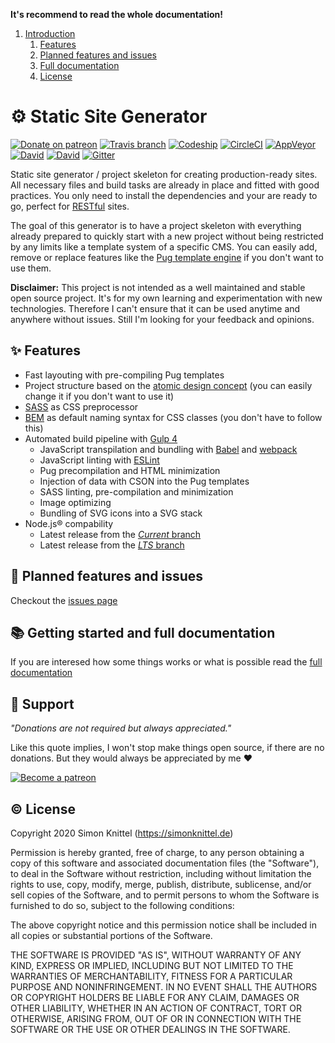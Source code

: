 **It's recommend to read the whole documentation!**

1. [Introduction](#-static-site-generator)
    1. [Features](#-features)
    2. [Planned features and issues](#-planned-features-and-issues)
    3. [Full documentation](#-getting-started-and-full-documentation)
    4. [License](#-license)


# ⚙️ Static Site Generator

[![Donate on patreon](https://badgen.net/badge/donate%20on/patreon/orange)](https://patreon.com/simonknittel)
[![Travis branch](https://img.shields.io/travis/simonknittel/static-site-generator/master.svg)](https://travis-ci.com/simonknittel/static-site-generator)
[![Codeship](https://img.shields.io/codeship/b608b370-b5e9-0133-659d-724fe1788ad4/master.svg)](https://app.codeship.com/projects/134192)
[![CircleCI](https://img.shields.io/circleci/project/simonknittel/static-site-generator/master.svg)](https://circleci.com/gh/simonknittel/static-site-generator/tree/master)
[![AppVeyor](https://img.shields.io/appveyor/ci/simonknittel/static-site-generator/master.svg)](https://ci.appveyor.com/project/simonknittel/static-site-generator)
[![David](https://img.shields.io/david/simonknittel/static-site-generator.svg?maxAge=2592000)](https://david-dm.org/simonknittel/static-site-generator)
[![David](https://img.shields.io/david/dev/simonknittel/static-site-generator.svg?maxAge=2592000)](https://david-dm.org/simonknittel/static-site-generator?type=dev)
[![Gitter](https://img.shields.io/gitter/room/simonknittel/static-site-generator.svg)](https://gitter.im/simonknittel/static-site-generator)

Static site generator / project skeleton for creating production-ready sites. All necessary files and build tasks are already in place and fitted with good practices. You only need to install the dependencies and your are ready to go, perfect for [RESTful](https://en.wikipedia.org/wiki/Representational_state_transfer) sites.

The goal of this generator is to have a project skeleton with everything already prepared to quickly start with a new project without being restricted by any limits like a template system of a specific CMS. You can easily add, remove or replace features like the [Pug template engine](https://pugjs.org) if you don't want to use them.

**Disclaimer:** This project is not intended as a well maintained and stable open source project. It's for my own learning and experimentation with new technologies. Therefore I can't ensure that it can be used anytime and anywhere without issues. Still I'm looking for your feedback and opinions.


## ✨ Features

* Fast layouting with pre-compiling Pug templates
* Project structure based on the [atomic design concept](http://atomicdesign.bradfrost.com) (you can easily change it if you don't want to use it)
* [SASS](http://sass-lang.com) as CSS preprocessor
* [BEM](http://getbem.com) as default naming syntax for CSS classes (you don't have to follow this)
* Automated build pipeline with [Gulp 4](http://gulpjs.com)
  + JavaScript transpilation and bundling with [Babel](https://babeljs.io) and [webpack](https://webpack.js.org)
  + JavaScript linting with [ESLint](http://eslint.org)
  + Pug precompilation and HTML minimization
  + Injection of data with CSON into the Pug templates
  + SASS linting, pre-compilation and minimization
  + Image optimizing
  + Bundling of SVG icons into a SVG stack
* Node.js&reg; compability
  + Latest release from the [_Current_ branch](https://github.com/nodejs/Release#release-schedule1)
  + Latest release from the [_LTS_ branch](https://github.com/nodejs/Release#release-schedule1)


## 🚧 Planned features and issues

Checkout the [issues page](https://github.com/simonknittel/static-site-generator/issues)


## 📚 Getting started and full documentation

If you are interesed how some things works or what is possible read the [full documentation](./docs/INDEX.md)


## 🎁 Support

_"Donations are not required but always appreciated."_

Like this quote implies, I won't stop make things open source, if there are no donations. But they would always be appreciated by me ❤

[![Become a patreon](https://c5.patreon.com/external/logo/become_a_patron_button.png)](https://patreon.com/simonknittel)


## ©️ License

Copyright 2020 Simon Knittel (<https://simonknittel.de>)

Permission is hereby granted, free of charge, to any person obtaining a copy of this software and associated documentation files (the "Software"), to deal in the Software without restriction, including without limitation the rights to use, copy, modify, merge, publish, distribute, sublicense, and/or sell copies of the Software, and to permit persons to whom the Software is furnished to do so, subject to the following conditions:

The above copyright notice and this permission notice shall be included in all copies or substantial portions of the Software.

THE SOFTWARE IS PROVIDED "AS IS", WITHOUT WARRANTY OF ANY KIND, EXPRESS OR IMPLIED, INCLUDING BUT NOT LIMITED TO THE WARRANTIES OF MERCHANTABILITY, FITNESS FOR A PARTICULAR PURPOSE AND NONINFRINGEMENT. IN NO EVENT SHALL THE AUTHORS OR COPYRIGHT HOLDERS BE LIABLE FOR ANY CLAIM, DAMAGES OR OTHER LIABILITY, WHETHER IN AN ACTION OF CONTRACT, TORT OR OTHERWISE, ARISING FROM, OUT OF OR IN CONNECTION WITH THE SOFTWARE OR THE USE OR OTHER DEALINGS IN THE SOFTWARE.
